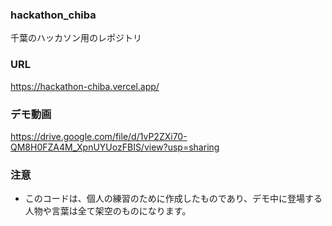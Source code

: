 ### hackathon_chiba
千葉のハッカソン用のレポジトリ

### URL
https://hackathon-chiba.vercel.app/

### デモ動画
https://drive.google.com/file/d/1vP2ZXi70-QM8H0FZA4M_XpnUYUozFBIS/view?usp=sharing

### 注意
- このコードは、個人の練習のために作成したものであり、デモ中に登場する人物や言葉は全て架空のものになります。
